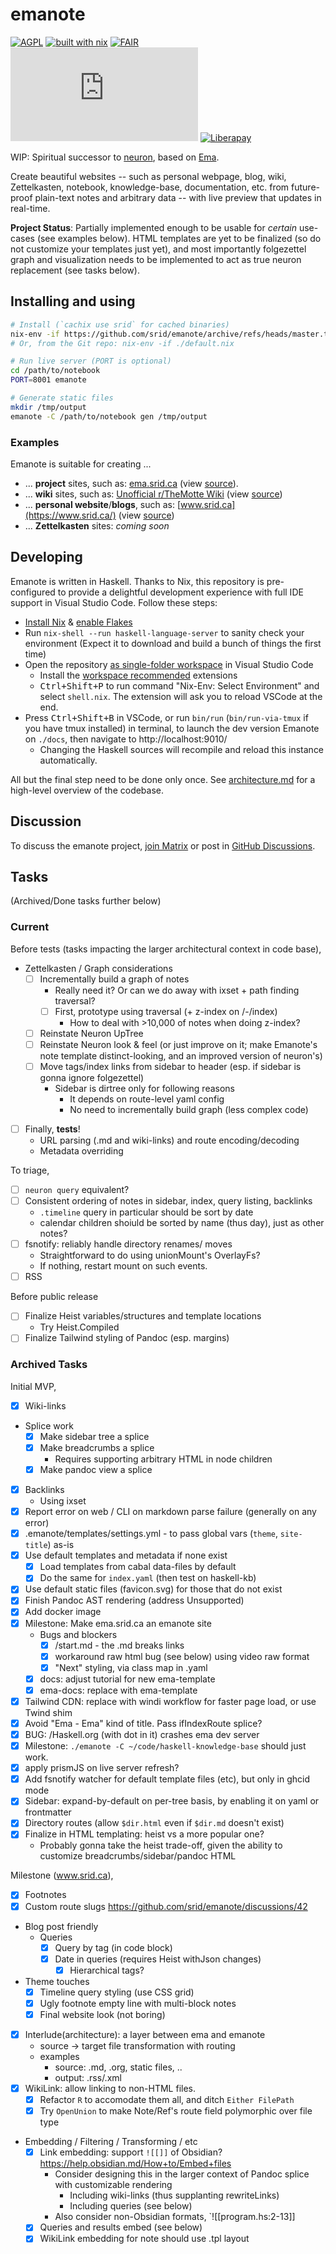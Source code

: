# emanote

[![AGPL](https://img.shields.io/badge/License-AGPL%20v3-blue.svg)](https://en.wikipedia.org/wiki/Affero_General_Public_License)
[![built with nix](https://img.shields.io/badge/Built_With-Nix-5277C3.svg?logo=nixos&labelColor=73C3D5)](https://builtwithnix.org)
[![FAIR](https://img.shields.io/badge/FAIR-pledge-blue)](https://www.fairforall.org/about/)
[![Matrix](https://img.shields.io/matrix/neuron:matrix.org)](https://app.element.io/#/room/#neuron:matrix.org "Chat on Matrix")
[![Liberapay](https://img.shields.io/liberapay/patrons/srid.svg?logo=liberapay)](https://liberapay.com/srid/donate "Donate using liberapay")

WIP: Spiritual successor to [neuron](https://neuron.zettel.page), based on [Ema](https://ema.srid.ca).

Create beautiful websites -- such as personal webpage, blog, wiki, Zettelkasten, notebook, knowledge-base, documentation, etc. from future-proof plain-text notes and arbitrary data -- with live preview that updates in real-time.

**Project Status**: Partially implemented enough to be usable for *certain* use-cases (see examples below). HTML templates are yet to be finalized (so do not customize your templates just yet), and most importantly folgezettel graph and visualization needs to be implemented to act as true neuron replacement (see tasks below).

## Installing and using

```bash
# Install (`cachix use srid` for cached binaries)
nix-env -if https://github.com/srid/emanote/archive/refs/heads/master.tar.gz
# Or, from the Git repo: nix-env -if ./default.nix

# Run live server (PORT is optional)
cd /path/to/notebook
PORT=8001 emanote

# Generate static files
mkdir /tmp/output
emanote -C /path/to/notebook gen /tmp/output
```

### Examples

Emanote is suitable for creating ...
* ... **project** sites, such as: [ema.srid.ca](https://ema.srid.ca) (view [source](https://github.com/srid/emanote/tree/master/docs)).
* ... **wiki** sites, such as: [Unofficial r/TheMotte Wiki](https://themotte.zettel.page/) (view [source](https://github.com/Kuratoro/TheMotte.zettel.page))
* ... **personal website**/**blogs**, such as: [www.srid.ca](https://www.srid.ca/) (view [source](https://github.com/srid/www.srid.ca))
* ... **Zettelkasten** sites: *coming soon*

## Developing

Emanote is written in Haskell. Thanks to Nix, this repository is pre-configured to provide a delightful development experience with full IDE support in Visual Studio Code. Follow these steps:

- [Install Nix](https://nixos.org/download.html) & [enable Flakes](https://nixos.wiki/wiki/Flakes)
- Run `nix-shell --run haskell-language-server` to sanity check your environment (Expect it to download and build a bunch of things the first time)
- Open the repository [as single-folder workspace](https://code.visualstudio.com/docs/editor/workspaces#_singlefolder-workspaces) in Visual Studio Code
    - Install the [workspace recommended](https://code.visualstudio.com/docs/editor/extension-marketplace#_workspace-recommended-extensions) extensions
    - <kbd>Ctrl+Shift+P</kbd> to run command "Nix-Env: Select Environment" and select `shell.nix`. The extension will ask you to reload VSCode at the end.
- Press <kbd>Ctrl+Shift+B</kbd> in VSCode, or run `bin/run` (`bin/run-via-tmux` if you have tmux installed) in terminal, to launch the dev version Emanote on `./docs`, then navigate to http://localhost:9010/
  - Changing the Haskell sources will recompile and reload this instance automatically.

All but the final step need to be done only once. See [architecture.md](docs/architecture.md) for a high-level overview of the codebase.

## Discussion

To discuss the emanote project, [join Matrix][matrix] or post in [GitHub Discussions][ghdiscuss].

[matrix]: https://matrix.to/#/#neuron:matrix.org
[ghdiscuss]: https://github.com/srid/emanote/discussions

## Tasks

(Archived/Done tasks further below)

### Current

Before tests (tasks impacting the larger architectural context in code base),

- Zettelkasten / Graph considerations
  - [ ] Incrementally build a graph of notes
    - Really need it? Or can we do away with ixset + path finding traversal?
    - [ ] First, prototype using traversal (+ z-index on /-/index)
      - How to deal with >10,000 of notes when doing z-index?
  - [ ] Reinstate Neuron UpTree 
  - [ ] Reinstate Neuron look & feel (or just improve on it; make Emanote's note template distinct-looking, and an improved version of neuron's)
  - [ ] Move tags/index links from sidebar to header (esp. if sidebar is gonna ignore folgezettel)
    - Sidebar is dirtree only for following reasons
      - It depends on route-level yaml config
      - No need to incrementally build graph (less complex code)
- [ ] Finally, **tests**!
  - URL parsing (.md and wiki-links) and route encoding/decoding
  - Metadata overriding

To triage,

- [ ] `neuron query` equivalent?
- [ ] Consistent ordering of notes in sidebar, index, query listing, backlinks
  - `.timeline` query in particular should be sort by date
  - calendar children shoiuld be sorted by name (thus day), just as other notes?
- [ ] fsnotify: reliably handle directory renames/ moves
  - Straightforward to do using unionMount's OverlayFs?
  - If nothing, restart mount on such events.
- [ ] RSS

Before public release

- [ ] Finalize Heist variables/structures and template locations
  - Try Heist.Compiled
- [ ] Finalize Tailwind styling of Pandoc (esp. margins)

### Archived Tasks

Initial MVP,

- [x] Wiki-links
- Splice work
  - [x] Make sidebar tree a splice
  - [x] Make breadcrumbs a splice
    - Requires supporting arbitrary HTML in node children
  - [x] Make pandoc view a splice
- [x] Backlinks
  - Using ixset
- [x] Report error on web / CLI on markdown parse failure (generally on any error)
- [x] .emanote/templates/settings.yml - to pass global vars (`theme`, `site-title`) as-is
- [x] Use default templates and metadata if none exist
  - [x] Load templates from cabal data-files by default
  - [x] Do the same for `index.yaml` (then test on haskell-kb)
- [x] Use default static files (favicon.svg) for those that do not exist
- [x] Finish Pandoc AST rendering (address Unsupported)
- [x] Add docker image
- [x] Milestone: Make ema.srid.ca an emanote site
  - Bugs and blockers
    - [x] /start.md - the .md breaks links
    - [x] workaround raw html bug (see below) using video raw format
    - [x] "Next" styling, via class map in .yaml
  - [x] docs: adjust tutorial for new ema-template 
  - [x] ema-docs: replace with ema-template
- [x] Tailwind CDN: replace with windi workflow for faster page load, or use Twind shim
- [x] Avoid "Ema - Ema" kind of title. Pass ifIndexRoute splice?
- [x] BUG: /Haskell.org (with dot in it) crashes ema dev server
- [x] Milestone: `./emanote -C ~/code/haskell-knowledge-base` should just work.
- [x] apply prismJS on live server refresh?
- [x] Add fsnotify watcher for default template files (etc), but only in ghcid mode
- [x] Sidebar: expand-by-default on per-tree basis, by enabling it on yaml or frontmatter
- [x] Directory routes (allow `$dir.html` even if `$dir.md` doesn't exist)
- [x] Finalize in HTML templating: heist vs a more popular one?
  - Probably gonna take the heist trade-off, given the ability to customize breadcrumbs/sidebar/pandoc HTML

Milestone (www.srid.ca),

- [x] Footnotes
- [x] Custom route slugs https://github.com/srid/emanote/discussions/42
- Blog post friendly
  - Queries
    - [x] Query by tag (in code block)
    - [x] Date in queries (requires Heist withJson changes)
		- [x] Hierarchical tags?
- Theme touches
  - [x] Timeline query styling (use CSS grid)
  - [x] Ugly footnote empty line with multi-block notes
  - [x] Final website look (not boring)
- [x] Interlude(architecture): a layer between ema and emanote
  - source -> target file transformation with routing
  - examples
    - source: .md, .org, static files, ..
    - output: .rss/.xml
- [x] WikiLink: allow linking to non-HTML files.
  - [x] Refactor `R` to accomodate them all, and ditch `Either FilePath`
  - [x] Try `OpenUnion` to make Note/Ref's route field polymorphic over file type
- Embedding / Filtering / Transforming / etc
  - [x] Link embedding: support `![[]]` of Obsidian? https://help.obsidian.md/How+to/Embed+files
    - Consider designing this in the larger context of Pandoc splice with customizable rendering 
      - Including wiki-links (thus supplanting rewriteLinks)
      - Including queries (see below)
    - Also consider non-Obsidian formats, `![[program.hs:2-13]]
  - [x] Queries and results embed (see below)
  - [x] WikiLink embedding for note should use .tpl layout